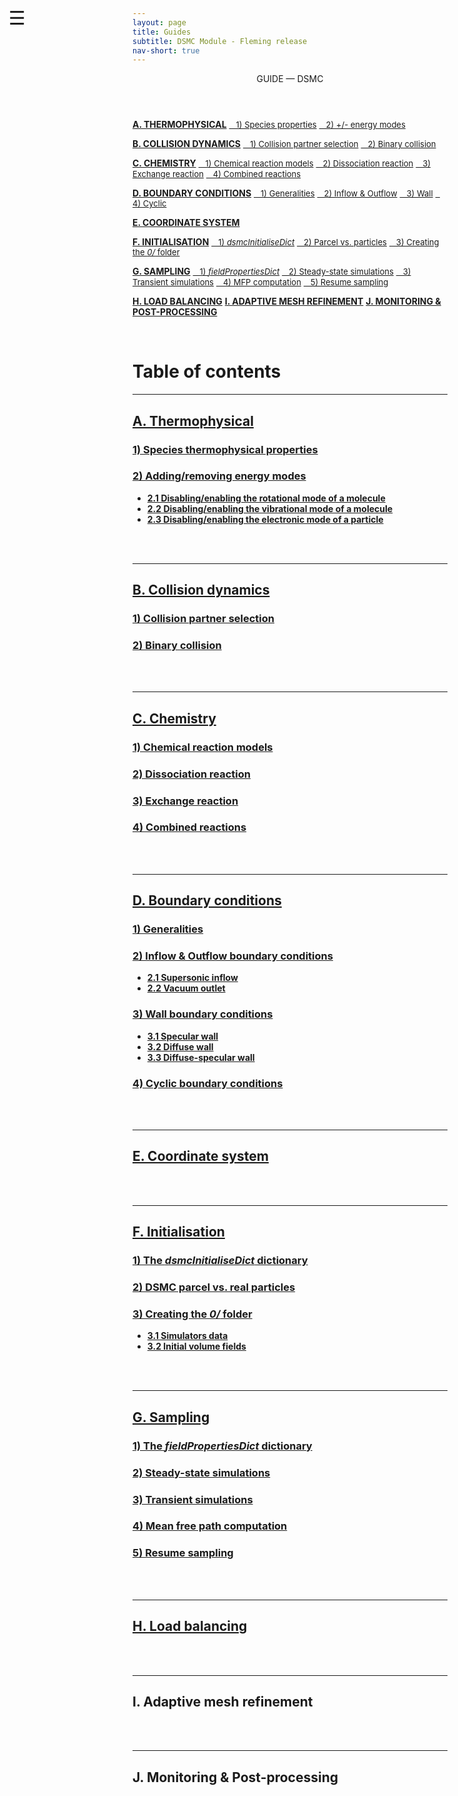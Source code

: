 ```yaml
---
layout: page
title: Guides
subtitle: DSMC Module - Fleming release
nav-short: true
---
```


<div id="mySidenav" class="sidenav">
  <a href="javascript:void(0)" class="closebtn" onclick="closeNav()"><i class='fa fa-times'></i></a>
  <header>GUIDE — DSMC</header>
  <a href="https://hystrath.github.io/guides/fleming/dsmc/thermophysical/"><b>A. THERMOPHYSICAL</b></a>
  <a href="https://hystrath.github.io/guides/fleming/dsmc/thermophysical/#1-species-thermophysical-properties" style="padding-top:4px; padding-bottom:4px"><span style="font-size:13px">&nbsp;&nbsp; 1) Species properties</span></a>
  <a href="https://hystrath.github.io/guides/fleming/dsmc/thermophysical/#2-addingremoving-energy-modes"  style="padding-top:4px"><span style="font-size:13px">&nbsp;&nbsp; 2) +/- energy modes</span></a>

  <a href="https://hystrath.github.io/guides/fleming/dsmc/collision-dynamics"><b>B. COLLISION DYNAMICS</b></a>
  <a href="https://hystrath.github.io/guides/fleming/dsmc/collision-dynamics/#1-collision-partner-selection"  style="padding-top:4px; padding-bottom:4px"><span style="font-size:13px">&nbsp;&nbsp; 1) Collision partner selection</span></a>
  <a href="https://hystrath.github.io/guides/fleming/dsmc/collision-dynamics/#2-binary-collision"  style="padding-top:4px"><span style="font-size:13px">&nbsp;&nbsp; 2) Binary collision</span></a>

  <a href="https://hystrath.github.io/guides/fleming/dsmc/chemistry/"><b>C. CHEMISTRY</b></a>
  <a href="https://hystrath.github.io/guides/fleming/dsmc/chemistry/#1-chemical-reaction-models"  style="padding-top:4px; padding-bottom:4px"><span style="font-size:13px">&nbsp;&nbsp; 1) Chemical reaction models</span></a>
  <a href="https://hystrath.github.io/guides/fleming/dsmc/chemistry/#2-dissociation-reaction"  style="padding-top:4px; padding-bottom:4px"><span style="font-size:13px">&nbsp;&nbsp; 2) Dissociation reaction</span></a>
  <a href="https://hystrath.github.io/guides/fleming/dsmc/chemistry/#3-exchange-reaction"  style="padding-top:4px; padding-bottom:4px"><span style="font-size:13px">&nbsp;&nbsp; 3) Exchange reaction</span></a>
  <a href="https://hystrath.github.io/guides/fleming/dsmc/chemistry/#4-combined-reactions"  style="padding-top:4px"><span style="font-size:13px">&nbsp;&nbsp; 4) Combined reactions</span></a>

  <a href="https://hystrath.github.io/guides/fleming/dsmc/boundary-conditions"><b>D. BOUNDARY CONDITIONS</b></a>
  <a href="https://hystrath.github.io/guides/fleming/dsmc/boundary-conditions/#1-generalities"  style="padding-top:4px; padding-bottom:4px"><span style="font-size:13px">&nbsp;&nbsp; 1) Generalities</span></a>
  <a href="https://hystrath.github.io/guides/fleming/dsmc/boundary-conditions/#2-inflow--outflow-boundary-conditions"  style="padding-top:4px; padding-bottom:4px"><span style="font-size:13px">&nbsp;&nbsp; 2) Inflow & Outflow</span></a>
  <a href="https://hystrath.github.io/guides/fleming/dsmc/boundary-conditions/#3-wall-boundary-conditions"  style="padding-top:4px; padding-bottom:4px"><span style="font-size:13px">&nbsp;&nbsp; 3) Wall</span></a>
  <a href="https://hystrath.github.io/guides/fleming/dsmc/boundary-conditions/#4-cyclic-boundary-conditions"  style="padding-top:4px"><span style="font-size:13px">&nbsp;&nbsp; 4) Cyclic</span></a>
  
  <a href="https://hystrath.github.io/guides/fleming/dsmc/coordinate-system/"><b>E. COORDINATE SYSTEM</b></a>
  
  <a href="https://hystrath.github.io/guides/fleming/dsmc/initialisation/"><b>F. INITIALISATION</b></a>
  <a href="https://hystrath.github.io/guides/fleming/dsmc/initialisation/#1-the-dsmcinitialisedict-dictionary"  style="padding-top:4px; padding-bottom:4px"><span style="font-size:13px">&nbsp;&nbsp; 1) <i>dsmcInitialiseDict</i></span></a>
  <a href="https://hystrath.github.io/guides/fleming/dsmc/initialisation/#2-dsmc-parcel-vs-real-particles"  style="padding-top:4px; padding-bottom:4px"><span style="font-size:13px">&nbsp;&nbsp; 2) Parcel vs. particles</span></a>
  <a href="https://hystrath.github.io/guides/fleming/dsmc/initialisation/#3-creating-the-0-folder"  style="padding-top:4px"><span style="font-size:13px">&nbsp;&nbsp; 3) Creating the <i>0/</i> folder</span></a>
  
  <a href="https://hystrath.github.io/guides/fleming/dsmc/sampling/"><b>G. SAMPLING</b></a>
  <a href="https://hystrath.github.io/guides/fleming/dsmc/sampling/#1-the-fieldpropertiesdict-dictionary"  style="padding-top:4px; padding-bottom:4px"><span style="font-size:13px">&nbsp;&nbsp; 1) <i>fieldPropertiesDict</i></span></a>
  <a href="https://hystrath.github.io/guides/fleming/dsmc/sampling/#2-steady-state-simulations"  style="padding-top:4px; padding-bottom:4px"><span style="font-size:13px">&nbsp;&nbsp; 2) Steady-state simulations</span></a>
  <a href="https://hystrath.github.io/guides/fleming/dsmc/sampling/#3-transient-simulations" style="padding-top:4px; padding-bottom:4px"><span style="font-size:13px">&nbsp;&nbsp; 3) Transient simulations</span></a>
  <a href="https://hystrath.github.io/guides/fleming/dsmc/sampling/#4-mean-free-path-computation"  style="padding-top:4px; padding-bottom:4px"><span style="font-size:13px">&nbsp;&nbsp; 4) MFP computation</span></a>
  <a href="https://hystrath.github.io/guides/fleming/dsmc/sampling/#5-resume-sampling" style="padding-top:4px"><span style="font-size:13px">&nbsp;&nbsp; 5) Resume sampling</span></a>
  
  <a href="https://hystrath.github.io/guides/fleming/dsmc/load-balancing/"><b>H. LOAD BALANCING</b></a>
  <a href="https://hystrath.github.io/guides/fleming/dsmc/toc/#i-adaptive-mesh-refinement"><b>I. ADAPTIVE MESH REFINEMENT</b></a>
  <a href="https://hystrath.github.io/guides/fleming/dsmc/toc/#j-monitoring--post-processing"><b>J. MONITORING & POST-PROCESSING</b></a>
</div>

<span style="position: fixed;font-size:30px;cursor:pointer; margin:0px; top:60px;left:30px;" onclick="reopenNav()">&#9776;</span>

<script>
function openNav() {
  document.getElementById("mySidenav").style.width = "225px";
  document.getElementById("mySidenav").style.transition = "0s";
}

function closeNav() {
  document.getElementById("mySidenav").style.width = "0px";
}

function reopenNav() {
  document.getElementById("mySidenav").style.width = "225px";
  document.getElementById("mySidenav").style.transition = "0.5s";
}

openNav()
</script>

&nbsp;  

# Table of contents

---  
## [A. Thermophysical](https://hystrath.github.io/guides/fleming/dsmc/thermophysical/)
### [1) Species thermophysical properties](https://hystrath.github.io/guides/fleming/dsmc/thermophysical/#1-species-thermophysical-properties)
### [2) Adding/removing energy modes](https://hystrath.github.io/guides/fleming/dsmc/thermophysical/#2-addingremoving-energy-modes)
+ **[2.1 Disabling/enabling the rotational mode of a molecule](https://hystrath.github.io/guides/fleming/dsmc/thermophysical/#21-disablingenabling-the-rotational-mode-of-a-molecule)**  
+ **[2.2 Disabling/enabling the vibrational mode of a molecule](https://hystrath.github.io/guides/fleming/dsmc/thermophysical/#22-disablingenabling-the-vibrational-mode-of-a-molecule)**  
+ **[2.3 Disabling/enabling the electronic mode of a particle](https://hystrath.github.io/guides/fleming/dsmc/thermophysical/#23-disablingenabling-the-electronic-mode-of-a-particle)** 


<div class="paragraph"><p><br>
<br></p></div>

---  
## [B. Collision dynamics](https://hystrath.github.io/guides/fleming/dsmc/collision-dynamics)
### [1) Collision partner selection](https://hystrath.github.io/guides/fleming/dsmc/collision-dynamics/#1-collision-partner-selection)
### [2) Binary collision](https://hystrath.github.io/guides/fleming/dsmc/collision-dynamics/#2-binary-collision)

<div class="paragraph"><p><br>
<br></p></div>

---  
## [C. Chemistry](https://hystrath.github.io/guides/fleming/dsmc/chemistry/)
### [1) Chemical reaction models](https://hystrath.github.io/guides/fleming/dsmc/chemistry/#1-chemical-reaction-models)
### [2) Dissociation reaction](https://hystrath.github.io/guides/fleming/dsmc/chemistry/#2-dissociation-reaction)
### [3) Exchange reaction](https://hystrath.github.io/guides/fleming/dsmc/chemistry/#3-exchange-reaction)
### [4) Combined reactions](https://hystrath.github.io/guides/fleming/dsmc/chemistry/#4-combined-reactions)

<div class="paragraph"><p><br>
<br></p></div>

--- 
## [D. Boundary conditions](https://hystrath.github.io/guides/fleming/dsmc/boundary-conditions)     
### [1) Generalities](https://hystrath.github.io/guides/fleming/dsmc/boundary-conditions/#1-generalities) 
### [2) Inflow & Outflow boundary conditions](https://hystrath.github.io/guides/fleming/dsmc/boundary-conditions/#2-inflow--outflow-boundary-conditions) 
+ **[2.1 Supersonic inflow](https://hystrath.github.io/guides/fleming/dsmc/boundary-conditions/#21-supersonic-inflow)**  
+ **[2.2 Vacuum outlet](https://hystrath.github.io/guides/fleming/dsmc/boundary-conditions/#22-vacuum-outlet)**  

### [3) Wall boundary conditions](https://hystrath.github.io/guides/fleming/dsmc/boundary-conditions/#3-wall-boundary-conditions)  
+ **[3.1 Specular wall](https://hystrath.github.io/guides/fleming/dsmc/boundary-conditions/#31-specular-wall)**  
+ **[3.2 Diffuse wall](https://hystrath.github.io/guides/fleming/dsmc/boundary-conditions/#32-diffuse-wall)**  
+ **[3.3 Diffuse-specular wall](https://hystrath.github.io/guides/fleming/dsmc/boundary-conditions/#33-diffuse-specular-wall)**  

### [4) Cyclic boundary conditions](https://hystrath.github.io/guides/fleming/dsmc/boundary-conditions/#4-cyclic-boundary-conditions) 

<div class="paragraph"><p><br>
<br></p></div>

---  
## [E. Coordinate system](https://hystrath.github.io/guides/fleming/dsmc/coordinate-system/)

<div class="paragraph"><p><br>
<br></p></div>

---  
## [F. Initialisation](https://hystrath.github.io/guides/fleming/dsmc/initialisation/)
### [1) The _dsmcInitialiseDict_ dictionary](https://hystrath.github.io/guides/fleming/dsmc/initialisation/#1-the-dsmcinitialisedict-dictionary) 
### [2) DSMC parcel vs. real particles](https://hystrath.github.io/guides/fleming/dsmc/initialisation/#2-dsmc-parcel-vs-real-particles) 
### [3) Creating the _0/_ folder](https://hystrath.github.io/guides/fleming/dsmc/initialisation/#3-creating-the-0-folder)  
+ **[3.1 Simulators data](https://hystrath.github.io/guides/fleming/dsmc/initialisation/#31-simulators-data)**  
+ **[3.2 Initial volume fields](https://hystrath.github.io/guides/fleming/dsmc/initialisation/#32-initial-volume-fields)**

<div class="paragraph"><p><br>
<br></p></div>

---  
## [G. Sampling](https://hystrath.github.io/guides/fleming/dsmc/sampling/)
### [1) The _fieldPropertiesDict_ dictionary](https://hystrath.github.io/guides/fleming/dsmc/sampling/#1-the-fieldpropertiesdict-dictionary) 
### [2) Steady-state simulations](https://hystrath.github.io/guides/fleming/dsmc/sampling/#2-steady-state-simulations)  
### [3) Transient simulations](https://hystrath.github.io/guides/fleming/dsmc/sampling/#3-transient-simulations)  
### [4) Mean free path computation](https://hystrath.github.io/guides/fleming/dsmc/sampling/#4-mean-free-path-computation)  
### [5) Resume sampling](https://hystrath.github.io/guides/fleming/dsmc/sampling/#5-resume-sampling)  

<div class="paragraph"><p><br>
<br></p></div>

---  
## [H. Load balancing](https://hystrath.github.io/guides/fleming/dsmc/load-balancing/)


<div class="paragraph"><p><br>
<br></p></div>

---  
## I. Adaptive mesh refinement


<div class="paragraph"><p><br>
<br></p></div>

---  
## J. Monitoring & Post-processing

<div class="paragraph"><p><br>
<br></p></div>


